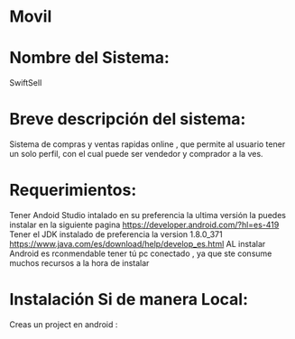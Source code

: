 # Movil

# Nombre del Sistema: 
SwiftSell

# Breve descripción del sistema:
Sistema de compras y ventas rapidas online , que permite al usuario tener un solo perfil, con el cual puede ser vendedor y comprador a la ves.

# Requerimientos:
Tener Andoid Studio intalado en su preferencia la ultima versión la puedes instalar en la siguiente pagina https://developer.android.com/?hl=es-419
Tener el JDK instalado de preferencia la version  1.8.0_371  https://www.java.com/es/download/help/develop_es.html
AL instalar Android es rconmendable tener tú pc conectado , ya que ste consume muchos recursos a la hora de instalar 

# Instalación Si de manera Local:
Creas un project en android :

